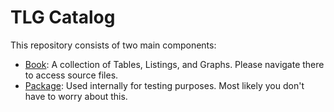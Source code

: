 # TLG Catalog

This repository consists of two main components:

* [Book](https://github.com/insightsengineering/tlg-catalog/tree/main/book): A collection of Tables, Listings, and Graphs. Please navigate there to access source files.
* [Package](https://github.com/insightsengineering/tlg-catalog/tree/main/package): Used internally for testing purposes. Most likely you don't have to worry about this.
